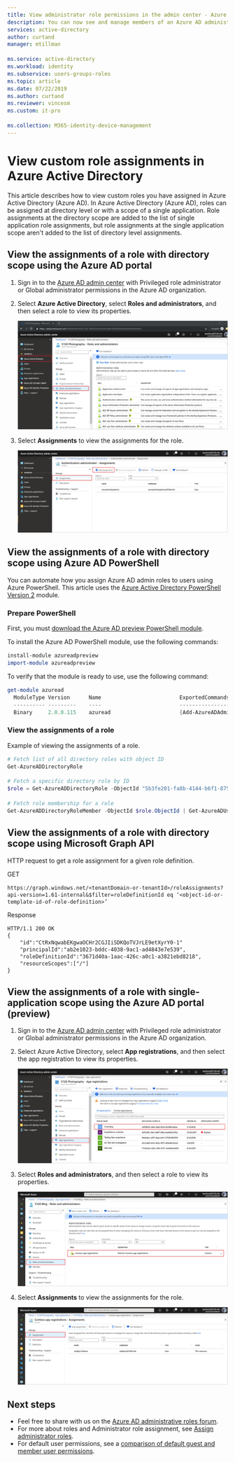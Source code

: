 ```yaml
---
title: View administrator role permissions in the admin center - Azure Active Directory | Microsoft Docs
description: You can now see and manage members of an Azure AD administrator role in the Azure AD admin center.
services: active-directory
author: curtand
manager: mtillman

ms.service: active-directory
ms.workload: identity
ms.subservice: users-groups-roles
ms.topic: article
ms.date: 07/22/2019
ms.author: curtand
ms.reviewer: vincesm
ms.custom: it-pro

ms.collection: M365-identity-device-management
---
```

# View custom role assignments in Azure Active Directory

This article describes how to view custom roles you have assigned in Azure Active Directory (Azure AD). In Azure Active Directory (Azure AD), roles can be assigned at directory level or with a scope of a single application. Role assignments at the directory scope are added to the list of single application role assignments, but role assignments at the single application scope aren't added to the list of directory level assignments.

## View the assignments of a role with directory scope using the Azure AD portal

1. Sign in to the [Azure AD admin center](https://aad.portal.azure.com) with Privileged role administrator or Global administrator permissions in the Azure AD organization.
1. Select **Azure Active Directory**, select **Roles and administrators**, and then select a role to view its properties.

    ![View or edit roles from the Roles and administrators page](./media/roles-view-assignments/role-list.png)

1. Select **Assignments** to view the assignments for the role.

    ![View role assignments and permissions when you open a role from the list](./media/roles-view-assignments/role-assignments.png)

## View the assignments of a role with directory scope using Azure AD PowerShell

You can automate how you assign Azure AD admin roles to users using Azure PowerShell. This article uses the [Azure Active Directory PowerShell Version 2](https://docs.microsoft.com/powershell/module/azuread/?view=azureadps-2.0#directory_roles) module.

### Prepare PowerShell

First, you must [download the Azure AD preview PowerShell module](https://www.powershellgallery.com/packages/AzureAD/).

To install the Azure AD PowerShell module, use the following commands:

``` PowerShell
install-module azureadpreview
import-module azureadpreview
```

To verify that the module is ready to use, use the following command:

``` PowerShell
get-module azuread
  ModuleType Version      Name                         ExportedCommands
  ---------- ---------    ----                         ----------------
  Binary     2.0.0.115    azuread                      {Add-AzureADAdministrati...}
```

### View the assignments of a role

Example of viewing the assignments of a role.

``` PowerShell
# Fetch list of all directory roles with object ID
Get-AzureADDirectoryRole

# Fetch a specific directory role by ID
$role = Get-AzureADDirectoryRole -ObjectId "5b3fe201-fa8b-4144-b6f1-875829ff7543"

# Fetch role membership for a role
Get-AzureADDirectoryRoleMember -ObjectId $role.ObjectId | Get-AzureADUser
```

## View the assignments of a role with directory scope using Microsoft Graph API

HTTP request to get a role assignment for a given role definition.

GET

``` HTTP
https://graph.windows.net/<tenantDomain-or-tenantId>/roleAssignments?api-version=1.61-internal&$filter=roleDefinitionId eq ‘<object-id-or-template-id-of-role-definition>’
```

Response

``` HTTP
HTTP/1.1 200 OK
{
    "id":"CtRxNqwabEKgwaOCHr2CGJIiSDKQoTVJrLE9etXyrY0-1"
    "principalId":"ab2e1023-bddc-4038-9ac1-ad4843e7e539",
    "roleDefinitionId":"3671d40a-1aac-426c-a0c1-a3821ebd8218",
    "resourceScopes":["/"]
}
```

## View the assignments of a role with single-application scope using the Azure AD portal (preview)

1. Sign in to the [Azure AD admin center](https://aad.portal.azure.com) with Privileged role administrator or Global administrator permissions in the Azure AD organization.
1. Select Azure Active Directory, select **App registrations**, and then select the app registration to view its properties.

    ![Create or edit app registrations from the App registrations page](./media/roles-view-assignments/app-registrations.png)

1. Select **Roles and administrators**, and then select a role to view its properties.

    ![View app registration role assignments from the App registrations page](./media/roles-view-assignments/appreg-assignments.png)

1. Select **Assignments** to view the assignments for the role.

    ![View app registration role assignments from the properties of an app registration](./media/roles-view-assignments/appreg-assignments-2.png)

## Next steps

* Feel free to share with us on the [Azure AD administrative roles forum](https://feedback.azure.com/forums/169401-azure-active-directory?category_id=166032).
* For more about roles and Administrator role assignment, see [Assign administrator roles](directory-assign-admin-roles.md).
* For default user permissions, see a [comparison of default guest and member user permissions](../fundamentals/users-default-permissions.md).
